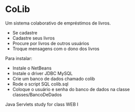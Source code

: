 # CoLib

Um sistema colaborativo de empréstimos de livros.

 - Se cadastre
 - Cadastre seus livros
 - Procure por livros de outros usuários
 - Troque mensagens com o dono dos livros

Para instalar:

 - Instale o NetBeans
 - Instale o driver JDBC MySQL
 - Crie um banco de dados chamado colib
 - Rode o script SQL colib.sql
 - Coloque o usuário e senha do banco de dados na classe classes/BancoDeDados


Java Servlets study for class WEB I
